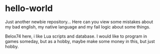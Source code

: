 # hello-world
Just another newbie repository...
Here can you view some mistakes about my bad english, my native language and my fail logic about some things.

Belox74 here, i like Lua scripts and database.
I would like to program in games someday, but as a hobby, maybe make some money in this, but just hobby.
